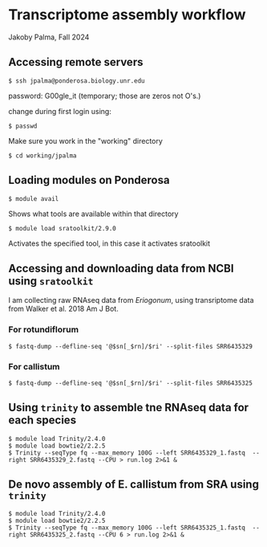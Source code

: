 # Transcriptome assembly workflow
Jakoby Palma, Fall 2024

## Accessing remote servers
    $ ssh jpalma@ponderosa.biology.unr.edu
    
password: G00gle_it (temporary; those are zeros not O's.)
   
 change during first login using:
 
    $ passwd 

Make sure you work in the "working" directory

    $ cd working/jpalma

## Loading modules on Ponderosa

    $ module avail
Shows what tools are available within that directory

    $ module load sratoolkit/2.9.0 
Activates the specified tool, in this case it activates sratoolkit

## Accessing and downloading data from NCBI using `sratoolkit`

I am collecting raw RNAseq data from *Eriogonum*, using transriptome data from Walker et al. 2018 Am J Bot.

### For rotundiflorum
    $ fastq-dump --defline-seq '@$sn[_$rn]/$ri' --split-files SRR6435329

### For callistum
    $ fastq-dump --defline-seq '@$sn[_$rn]/$ri' --split-files SRR6435325

## Using `trinity` to assemble tne RNAseq data for each species
    $ module load Trinity/2.4.0
    $ module load bowtie2/2.2.5
    $ Trinity --seqType fq --max_memory 100G --left SRR6435329_1.fastq  --right SRR6435329_2.fastq --CPU > run.log 2>&1 &

## De novo assembly of E. callistum from SRA using `trinity`
    $ module load Trinity/2.4.0
    $ module load bowtie2/2.2.5
    $ Trinity --seqType fq --max_memory 100G --left SRR6435325_1.fastq  --right SRR6435325_2.fastq --CPU 6 > run.log 2>&1 & 